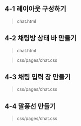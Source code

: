 ## 4-1 레이아웃 구성하기

> chat.html

## 4-2 채팅방 상태 바 만들기

> chat.html

> css/pages/chat.css

## 4-3 채팅 입력 창 만들기

> css/pages/chat.css

## 4-4 말풍선 만들기

> css/pages/chat.css
